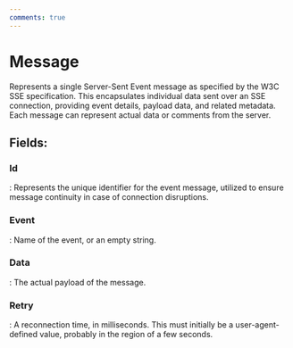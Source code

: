```yaml
---
comments: true
---
```

# Message

Represents a single Server-Sent Event message as specified by the W3C SSE specification. This encapsulates individual data sent over an SSE connection, providing event details, payload data, and related metadata. Each message can represent actual data or comments from the server. 

## **Fields**:
### **Id**
: Represents the unique identifier for the event message, utilized to ensure message continuity in case of connection disruptions. 
### **Event**
: Name of the event, or an empty string. 
### **Data**
: The actual payload of the message. 
### **Retry**
: A reconnection time, in milliseconds. This must initially be a user-agent-defined value, probably in the region of a few seconds. 